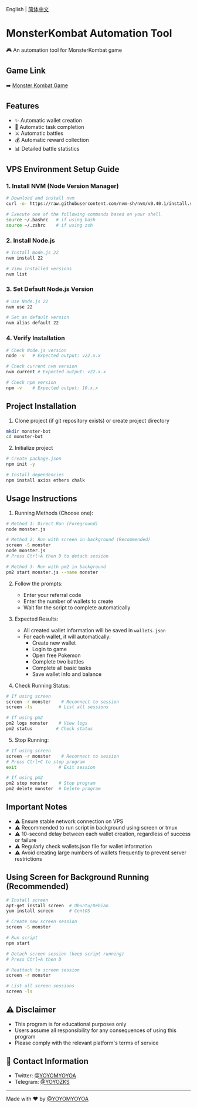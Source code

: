 English | [简体中文](README.md)

# MonsterKombat Automation Tool

🎮 An automation tool for MonsterKombat game

## Game Link

➡️ [Monster Kombat Game](https://game.monsterkombat.io/?ref=vztUSN9j)

## Features

- ✨ Automatic wallet creation
- 🎯 Automatic task completion
- ⚔️ Automatic battles
- 💰 Automatic reward collection
- 📊 Detailed battle statistics

## VPS Environment Setup Guide

### 1. Install NVM (Node Version Manager)

```bash
# Download and install nvm
curl -o- https://raw.githubusercontent.com/nvm-sh/nvm/v0.40.1/install.sh | bash

# Execute one of the following commands based on your shell
source ~/.bashrc   # if using bash
source ~/.zshrc    # if using zsh
```

### 2. Install Node.js

```bash
# Install Node.js 22
nvm install 22

# View installed versions
nvm list
```

### 3. Set Default Node.js Version

```bash
# Use Node.js 22
nvm use 22

# Set as default version
nvm alias default 22
```

### 4. Verify Installation

```bash
# Check Node.js version
node -v   # Expected output: v22.x.x

# Check current nvm version
nvm current # Expected output: v22.x.x

# Check npm version
npm -v    # Expected output: 10.x.x
```

## Project Installation

1. Clone project (if git repository exists) or create project directory
```bash
mkdir monster-bot
cd monster-bot
```

2. Initialize project
```bash
# Create package.json
npm init -y

# Install dependencies
npm install axios ethers chalk
```

## Usage Instructions

1. Running Methods (Choose one):

```bash
# Method 1: Direct Run (Foreground)
node monster.js

# Method 2: Run with screen in background (Recommended)
screen -S monster
node monster.js
# Press Ctrl+A then D to detach session

# Method 3: Run with pm2 in background
pm2 start monster.js --name monster
```

2. Follow the prompts:
   - Enter your referral code
   - Enter the number of wallets to create
   - Wait for the script to complete automatically

3. Expected Results:
   - All created wallet information will be saved in `wallets.json`
   - For each wallet, it will automatically:
     * Create new wallet
     * Login to game
     * Open free Pokemon
     * Complete two battles
     * Complete all basic tasks
     * Save wallet info and balance

4. Check Running Status:
```bash
# If using screen
screen -r monster    # Reconnect to session
screen -ls          # List all sessions

# If using pm2
pm2 logs monster    # View logs
pm2 status         # Check status
```

5. Stop Running:
```bash
# If using screen
screen -r monster    # Reconnect to session
# Press Ctrl+C to stop program
exit                # Exit session

# If using pm2
pm2 stop monster    # Stop program
pm2 delete monster  # Delete program
```

## Important Notes

- ⚠️ Ensure stable network connection on VPS
- ⚠️ Recommended to run script in background using screen or tmux
- ⚠️ 10-second delay between each wallet creation, regardless of success or failure
- ⚠️ Regularly check wallets.json file for wallet information
- ⚠️ Avoid creating large numbers of wallets frequently to prevent server restrictions

## Using Screen for Background Running (Recommended)

```bash
# Install screen
apt-get install screen  # Ubuntu/Debian
yum install screen      # CentOS

# Create new screen session
screen -S monster

# Run script
npm start

# Detach screen session (keep script running)
# Press Ctrl+A then D

# Reattach to screen session
screen -r monster

# List all screen sessions
screen -ls
```

## ⚠️ Disclaimer

- This program is for educational purposes only
- Users assume all responsibility for any consequences of using this program
- Please comply with the relevant platform's terms of service

## 📱 Contact Information

- Twitter: [@YOYOMYOYOA](https://x.com/YOYOMYOYOA)
- Telegram: [@YOYOZKS](https://t.me/YOYOZKS)

---
Made with ❤️ by [@YOYOMYOYOA](https://x.com/YOYOMYOYOA) 